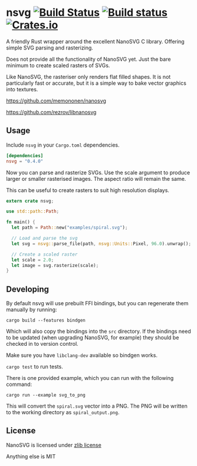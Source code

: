 # nsvg [![Build Status](https://travis-ci.org/nickbrowne/nsvg.svg?branch=master)](https://travis-ci.org/nickbrowne/nsvg) [![Build status](https://ci.appveyor.com/api/projects/status/nr4jsaibmh5i3fxw/branch/master?svg=true)](https://ci.appveyor.com/project/nickbrowne/nsvg/branch/master) [![Crates.io](https://img.shields.io/crates/v/nsvg.svg)](https://crates.io/crates/nsvg)

A friendly Rust wrapper around the excellent NanoSVG C library. Offering simple SVG parsing and rasterizing.

Does not provide all the functionality of NanoSVG yet. Just the bare minimum to create scaled rasters of SVGs.

Like NanoSVG, the rasteriser only renders flat filled shapes. It is not particularly fast or accurate, but it is a simple way to bake vector graphics into textures.

https://github.com/memononen/nanosvg

https://github.com/rezrov/libnanosvg

## Usage

Include `nsvg` in your `Cargo.toml` dependencies.

```toml
[dependencies]
nsvg = "0.4.0"
```

Now you can parse and rasterize SVGs. Use the scale argument to produce larger or smaller rasterised images. The aspect ratio will remain the same.

This can be useful to create rasters to suit high resolution displays.

```rust
extern crate nsvg;

use std::path::Path;

fn main() {
  let path = Path::new("examples/spiral.svg");

  // Load and parse the svg
  let svg = nsvg::parse_file(path, nsvg::Units::Pixel, 96.0).unwrap();

  // Create a scaled raster
  let scale = 2.0;
  let image = svg.rasterize(scale);
}

```

## Developing

By default nsvg will use prebuilt FFI bindings, but you can regenerate them manually by running:

```
cargo build --features bindgen
```

Which will also copy the bindings into the `src` directory. If the bindings need to be updated (when upgrading NanoSVG, for example) they should be checked in to version control.

Make sure you have `libclang-dev` available so bindgen works.

`cargo test` to run tests.

There is one provided example, which you can run with the following command:
```
cargo run --example svg_to_png
```

This will convert the `spiral.svg` vector into a PNG. The PNG will be written to the working directory as `spiral_output.png`.

## License

NanoSVG is licensed under [zlib license](lib/LICENSE.txt)

Anything else is MIT
